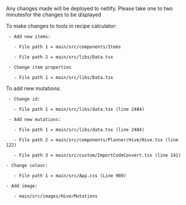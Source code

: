 Any changes made will be deployed to netlify. Please take one to two minutesfor the changes to be displayed
  
  To make changes to tools in recipe calculator:
  
     - Add new items:
     
       - File path 1 = main/src/components/Items
       
       - File path 2 = main/src/libs/Data.tsx
       
     - Change item properties
     
       - File path 1 = main/src/libs/Data.tsx



  To add new mutations:
  
     - Change id:
     
       - File path 1 = main/src/libs/data.tsx (line 2484)
       
     - Add new mutations:
     
       - File path 1 = main/src/libs/data.tsx (line 2484)
       
       - File path 2 = main/src/components/Planner/Hive/Hive.tsx (line 122)

       - File path 3 = main/src/custom/ImportCodeConvert.tsx (line 141)

    - Change colour:
       
       - File path 1 = main/src/App.css (Line 989)

    - Add image:
    
       - main/src/images/Hive/Mutations
